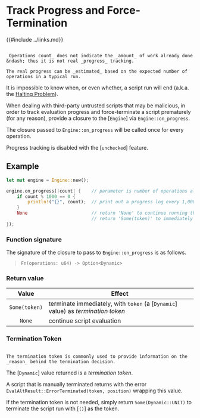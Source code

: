 Track Progress and Force-Termination
====================================

{{#include ../links.md}}

```admonish info.side.wide "Operations count vs. progress percentage"

_Operations count_ does not indicate the _amount_ of work already done &ndash; thus it is not real _progress_ tracking.

The real progress can be _estimated_ based on the expected number of operations in a typical run.
```

It is impossible to know when, or even whether, a script run will end
(a.k.a. the [Halting Problem](http://en.wikipedia.org/wiki/Halting_problem)).

When dealing with third-party untrusted scripts that may be malicious, in order to track evaluation
progress and force-terminate a script prematurely (for any reason), provide a closure to the
[`Engine`] via `Engine::on_progress`.

The closure passed to `Engine::on_progress` will be called once for every operation.

Progress tracking is disabled with the [`unchecked`] feature.


Example
-------

```rust
let mut engine = Engine::new();

engine.on_progress(|count| {    // parameter is number of operations already performed
    if count % 1000 == 0 {
        println!("{}", count);  // print out a progress log every 1,000 operations
    }
    None                        // return 'None' to continue running the script
                                // return 'Some(token)' to immediately terminate the script
});
```


### Function signature

The signature of the closure to pass to `Engine::on_progress` is as follows.

> `Fn(operations: u64) -> Option<Dynamic>`

### Return value

|     Value     | Effect                                                                           |
| :-----------: | -------------------------------------------------------------------------------- |
| `Some(token)` | terminate immediately, with `token` (a [`Dynamic`] value) as _termination token_ |
|    `None`     | continue script evaluation                                                       |

### Termination Token

```admonish info.side "Token"

The termination token is commonly used to provide information on the _reason_ behind the termination decision.
```

The [`Dynamic`] value returned is a _termination token_.

A script that is manually terminated returns with the error `EvalAltResult::ErrorTerminated(token, position)`
wrapping this value.

If the termination token is not needed, simply return `Some(Dynamic::UNIT)` to terminate the script
run with [`()`] as the token.
